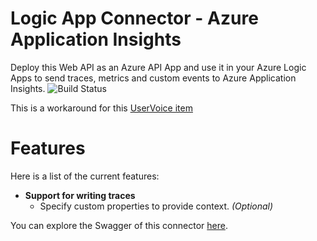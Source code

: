 # Logic App Connector - Azure Application Insights
Deploy this Web API as an Azure API App and use it in your Azure Logic Apps to send traces, metrics and custom events to Azure Application Insights.
![Build Status](https://tomkerkhove.visualstudio.com/_apis/public/build/definitions/c8608c00-3475-43b1-944b-c86b95825768/7/badge)

This is a workaround for this [UserVoice item](https://feedback.azure.com/forums/287593-logic-apps/suggestions/16833526-supporting-ai-for-logic-apps)

# Features
Here is a list of the current features:

- **Support for writing traces**
	- Specify custom properties to provide context. *(Optional)*

You can explore the Swagger of this connector [here](https://application-insights-connector.azurewebsites.net/swagger/).